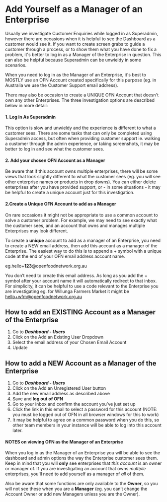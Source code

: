 # Add Yourself as a Manager of an Enterprise

Usually we investigate Customer Enquiries while logged in as Superadmin, however there are occasions when it is helpful to see the Dashboard as a customer would see it. If you want to create screen grabs to guide a customer through a process, or to show them what you have done to fix a problem, it's better to log in as a Manager of the Enterprise in question. This can also be helpful because Superadmin can be unwieldy in some scenarios.

When you need to log in as the Manager of an Enterprise, it's best to MOSTLY use an OFN Account created specifically for this purpose \(eg. in Australia we use the Customer Support email address\). 

There  may also be occasion to create a UNIQUE OFN Account that doesn't own any other Enterprises. The three investigation options are described below in more detail:

#### 1. Log in As Superadmin

This option is slow and unwieldy and the experience is different to what a customer sees.  There are some tasks that can only be completed using Superadmin access, but often when providing customer support ie. walking a customer through the admin experience, or taking screenshots, it may be better to log in and see what the customer sees.

#### 2. Add your chosen OFN Account as a Manager

Be aware that if this account owns multiple enterprises, there will be some views that look slightly different to what the customer sees \(eg. you will see other enterprise names or products in drop downs\). You can either delete enterprises after you have provided support, or - in some situations - it may be helpful to create a unique account just for this investigation.

#### 2.Create a Unique OFN Account to add as a Manager

On rare occasions it might not be appropriate to use a common account to solve a customer problem. For example, we may need to see exactly what the customer sees, and an account that owns and manages multiple Enterprises may look different. 

To create a **unique** account to add as a manager of an Enterprise, you need to create a NEW email address, then add this account as a manager of the Enterprise. The easiest way to do this is to append a + symbol with a unique code at the end of your OFN email address account name. 

eg.hello+**123**@openfoodnetwork.org.au

You don’t need to create this email address. As long as you add the + symbol after your account name it will automatically redirect to that inbox. For simplicity, it can be helpful to use a code relevant to the Enterprise you are investigating eg. for Willunga Farmers Market it might be [hello+wfm@openfoodnetwork.org.au](mailto:emily+wfm@openfoodnetwork.org.au)

## **How to add an EXISTING Account as a Manager of the Enterprise**

1. Go to _**Dashboard - Users**_
2. Click on the Add an Existing User Dropdown
3. Select the email address of your Chosen Email Account 
4. Update

## **How to add a NEW Account as a Manager of the Enterprise**

1. Go to _**Dashboard - Users**_
2. Click on the Add an Unregistered User button
3. Add the new email address as described above
4. Save and **log out of OFN**
5. Go to your inbox and confirm the account you’ve just set up
6. Click the link in this email to select a password for this account \(NOTE: you must be logged out of OFN in all browser windows for this to work\)
7. It may be helpful to agree on a common password when you do this, so other team members in your instance will be able to log into this account later.

#### NOTES on viewing OFN as the Manager of an Enterprise

When you log in as the Manager of an Enterprise you will be able to see the dashboard and admin options the way the Enterprise customer sees them. Keep in mind that you will **only** see enterprises that _this account_ is an owner or manager of. If you are investigating an account that owns _multiple_ enterprises, you'll need to add yourself as a manager of _all_ of them.

Also be aware that some functions are only available to the **Owner**, so you will not see these when you are a **Manager** \(eg. you can’t change the Account Owner or add new Managers unless you are the Owner\).

